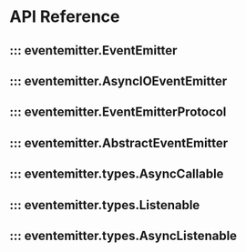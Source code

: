 # API Reference

## ::: eventemitter.EventEmitter

## ::: eventemitter.AsyncIOEventEmitter

## ::: eventemitter.EventEmitterProtocol

## ::: eventemitter.AbstractEventEmitter

## ::: eventemitter.types.AsyncCallable

## ::: eventemitter.types.Listenable

## ::: eventemitter.types.AsyncListenable
